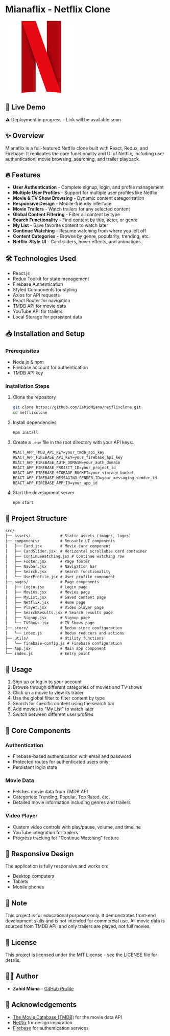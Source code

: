 # Mianaflix - Netflix Clone

![Mianaflix](./public/netflix.png)

## 📱 Live Demo
⚠️ Deployment in progress - Link will be available soon

## ✨ Overview
Mianaflix is a full-featured Netflix clone built with React, Redux, and Firebase. It replicates the core functionality and UI of Netflix, including user authentication, movie browsing, searching, and trailer playback.

## 🔥 Features
- **User Authentication** - Complete signup, login, and profile management
- **Multiple User Profiles** - Support for multiple user profiles like Netflix
- **Movie & TV Show Browsing** - Dynamic content categorization
- **Responsive Design** - Mobile-friendly interface
- **Movie Trailers** - Watch trailers for any selected content
- **Global Content Filtering** - Filter all content by type
- **Search Functionality** - Find content by title, actor, or genre
- **My List** - Save favorite content to watch later
- **Continue Watching** - Resume watching from where you left off
- **Content Categories** - Browse by genre, popularity, trending, etc.
- **Netflix-Style UI** - Card sliders, hover effects, and animations

## 🛠️ Technologies Used
- React.js
- Redux Toolkit for state management
- Firebase Authentication
- Styled Components for styling
- Axios for API requests
- React Router for navigation
- TMDB API for movie data
- YouTube API for trailers
- Local Storage for persistent data

## 📥 Installation and Setup

### Prerequisites
- Node.js & npm
- Firebase account for authentication
- TMDB API key

### Installation Steps
1. Clone the repository
   ```bash
   git clone https://github.com/ZahidMiana/netflixclone.git
   cd netflixclone
   ```

2. Install dependencies
   ```bash
   npm install
   ```

3. Create a `.env` file in the root directory with your API keys:
   ```
   REACT_APP_TMDB_API_KEY=your_tmdb_api_key
   REACT_APP_FIREBASE_API_KEY=your_firebase_api_key
   REACT_APP_FIREBASE_AUTH_DOMAIN=your_auth_domain
   REACT_APP_FIREBASE_PROJECT_ID=your_project_id
   REACT_APP_FIREBASE_STORAGE_BUCKET=your_storage_bucket
   REACT_APP_FIREBASE_MESSAGING_SENDER_ID=your_messaging_sender_id
   REACT_APP_FIREBASE_APP_ID=your_app_id
   ```

4. Start the development server
   ```bash
   npm start
   ```

## 📂 Project Structure
```
src/
├── assets/             # Static assets (images, logos)
├── components/         # Reusable UI components
│   ├── Card.jsx        # Movie card component
│   ├── CardSlider.jsx  # Horizontal scrollable card container
│   ├── ContinueWatching.jsx # Continue watching row
│   ├── Footer.jsx      # Page footer
│   ├── Navbar.jsx      # Navigation bar
│   ├── Search.jsx      # Search functionality
│   └── UserProfile.jsx # User profile component
├── pages/              # Page components
│   ├── Login.jsx       # Login page
│   ├── Movies.jsx      # Movies page
│   ├── MyList.jsx      # Saved content page
│   ├── Netflix.jsx     # Home page
│   ├── Player.jsx      # Video player page
│   ├── SearchResults.jsx # Search results page
│   ├── Signup.jsx      # Signup page
│   └── TVShows.jsx     # TV Shows page
├── store/              # Redux store configuration
│   └── index.js        # Redux reducers and actions
├── utils/              # Utility functions
│   └── firebase-config.js # Firebase configuration
├── App.jsx             # Main app component
└── index.js            # Entry point
```

## 🚀 Usage
1. Sign up or log in to your account
2. Browse through different categories of movies and TV shows
3. Click on a movie to view its trailer
4. Use the global filter to filter content by type
5. Search for specific content using the search bar
6. Add movies to "My List" to watch later
7. Switch between different user profiles

## 🧩 Core Components

### Authentication
- Firebase-based authentication with email and password
- Protected routes for authenticated users only
- Persistent login state

### Movie Data
- Fetches movie data from TMDB API
- Categories: Trending, Popular, Top Rated, etc.
- Detailed movie information including genres and trailers

### Video Player
- Custom video controls with play/pause, volume, and timeline
- YouTube integration for trailers
- Progress tracking for "Continue Watching" feature

## 📱 Responsive Design
The application is fully responsive and works on:
- Desktop computers
- Tablets
- Mobile phones

## 📝 Note
This project is for educational purposes only. It demonstrates front-end development skills and is not intended for commercial use. All movie data is sourced from TMDB API, and only trailers are played, not full movies.

## 📜 License
This project is licensed under the MIT License - see the LICENSE file for details.

## 👨‍💻 Author
- **Zahid Miana** - [GitHub Profile](https://github.com/ZahidMiana)

## 🙏 Acknowledgements
- [The Movie Database (TMDB)](https://www.themoviedb.org/) for the movie data API
- [Netflix](https://www.netflix.com/) for design inspiration
- [Firebase](https://firebase.google.com/) for authentication services
